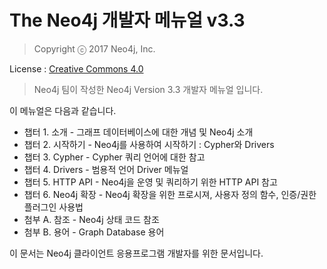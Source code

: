 # The Neo4j 개발자 메뉴얼 v3.3

> Copyright ⓒ 2017 Neo4j, Inc.

License : [Creative Commons 4.0](https://neo4j.com/docs/license/)

> Neo4j 팀이 작성한 Neo4j Version 3.3 개발자 메뉴얼 입니다.

이 메뉴얼은 다음과 같습니다.

* 챕터 1. 소개 - 그래프 데이터베이스에 대한 개념 및 Neo4j 소개
* 챕터 2. 시작하기 - Neo4j를 사용하여 시작하기 : Cypher와 Drivers
* 챕터 3. Cypher - Cypher 쿼리 언어에 대한 참고
* 챕터 4. Drivers - 범용적 언어 Driver 메뉴얼
* 챕터 5. HTTP API - Neo4j을 운영 및 쿼리하기 위한 HTTP API 참고
* 챕터 6. Neo4j 확장 - Neo4j 확장을 위한 프로시져, 사용자 정의 함수, 인증/권한 플러그인 사용법
* 첨부 A. 참조 - Neo4j 상태 코드 참조
* 첨부 B. 용어 - Graph Database 용어

이 문서는 Neo4j 클라이언트 응용프로그램 개발자를 위한 문서입니다.



